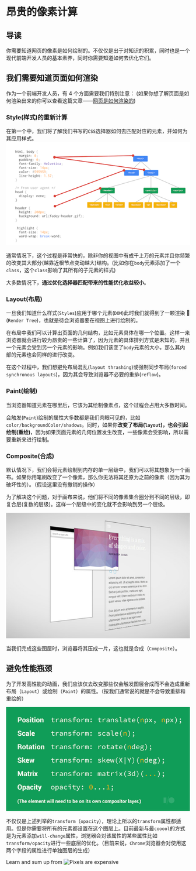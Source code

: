 # 昂贵的像素计算

## 导读

你需要知道网页的像素是如何绘制的。不仅仅是出于对知识的积累，同时也是一个现代前端开发人员的基本素养，同时你需要知道如何去优化它们。

## 我们需要知道页面如何渲染

作为一个前端开发人员，有 4 个方面需要我们特别注意：
(如果你想了解页面是如何渲染出来的你可以查看这篇文章——[网页是如何渲染的]())

### Style(样式)的重新计算

在第一个中，我们将了解我们书写的`CSS`选择器如何去匹配对应的元素，并如何为其应用样式。
![渲染🌲](./imgs/render-tree.jpg)

通常情况下，这个过程是非常快的，除非你的视图中有成千上万的元素并且你频繁的改变其大部分(越靠近根节点变动越大)结构。(比如你在`body`元素添加了一个`class`，这个`class`影响了其所有的子元素的样式)

大多数情况下，**通过优化选择器匹配带来的性能优化收益较小**。

### Layout(布局)

一旦我们知道什么样式(`Styles`)应用于哪个元素(`DOM`)此时我们就得到了一颗渲染 🌲(`Render Tree`)，也就是待会浏览器要在视图上进行绘制的。

在布局中我们可以计算出页面的几何结构，比如元素具体在哪一个位置。这样一来浏览器就会进行较为昂贵的一些计算了，因为元素的具体排列方式是未知的，并且一个元素会受到另一个元素的影响。例如我们该变了`body`元素的大小，那么其内部的元素也会同样的进行改变。

在这个过程中，我们想避免布局混乱(`layout thrashing`)或强制同步布局(`forced synchronous layouts`)，因为其会导致浏览器不必要的重排(`reflow`)。

### Paint(绘制)

当浏览器知道元素在哪里后，它该为其绘制像素点，这个过程会占用大多数时间。

会触发(`Paint`)绘制的属性大多数都是我们肉眼可见的，比如`color/backgroundColor/shadows`。同时，如果你**改变了布局(`layout`)，也会引起绘制(重绘)**，因为如果页面元素的几何位置发生改变，一些像素会受影响，所以需要重新来进行绘制。

### Composite(合成)

默认情况下，我们会将元素绘制到内存的单一层级中，我们可以将其想象为一个画布。如果你用笔刷改变了一个像素，那么你无法将其还原为之前的像素（因为其为破坏性的）。（假设这里没有撤销的操作）

为了解决这个问题，对于画布来说，他们将不同的像素集合圈分到不同的层级，即复合层(复数的层级)。这样一个层级中的变化就不会影响到另一个层级。

![layers](./imgs/layers.jpg)

当我们完成这些图层时，浏览器将其压成一片，这也就是合成（`Composite`）。

## 避免性能瓶颈

为了开发高性能的动画，我们应该仅去改变那些仅会触发图层合成而不会造成重新布局（`Layout`）或绘制（`Paint`）的属性。（按我们通常说的就是不会导致重排和重绘的）

![变化时不会导致重新布局和绘制的属性](./imgs/high-perf-anims.jpg)

不仅仅是上述列举的`transform`（`opacity`），理论上所以的`transform`属性都适用。但是你需要将所有的元素都设置在这个图层上。目前最新与最`cooool`的方式是为元素添加`will-change`属性，浏览器会对该属性的某些属性比如`transform/opacity`进行一些底层的优化。（目前来说，`Chrome`浏览器会对使用这两个字段的属性进行单独图层的生成）

Learn and sum up from ![Pixels are expensive](https://aerotwist.com/blog/pixels-are-expensive/)
